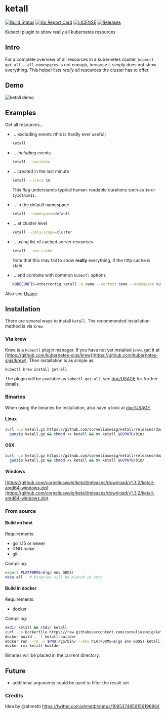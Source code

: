 # ketall
[![Build Status](https://travis-ci.com/corneliusweig/ketall.svg?branch=master)](https://travis-ci.com/corneliusweig/ketall)
[![Go Report Card](https://goreportcard.com/badge/corneliusweig/ketall)](https://goreportcard.com/report/corneliusweig/ketall)
[![LICENSE](https://img.shields.io/github/license/corneliusweig/ketall.svg)](https://github.com/corneliusweig/ketall/blob/master/LICENSE)
[![Releases](https://img.shields.io/github/release-pre/corneliusweig/ketall.svg)](https://github.com/corneliusweig/ketall/releases)
<!-- [![Code Coverage](https://codecov.io/gh/corneliusweig/ketall/branch/master/graph/badge.svg)](https://codecov.io/gh/corneliusweig/ketall) -->

Kubectl plugin to show really all kubernetes resources

## Intro
For a complete overview of all resources in a kubernetes cluster, `kubectl get all --all-namespaces` is not enough, because it simply does not show everything.
This helper lists _really_ all resources the cluster has to offer.

## Demo
![ketall demo](doc/demo.gif "ketall demo")

## Examples
Get all resources...
- ... excluding events (this is hardly ever useful)
  ```bash
  ketall
  ```

- ... _including_ events
  ```bash
  ketall --exclude=
  ```

- ... created in the last minute
  ```bash
  ketall --since 1m
  ```
  This flag understands typical human-readable durations such as `1m` or `1y1d1h1m1s`.

- ... in the default namespace
  ```bash
  ketall --namespace=default
  ```

- ... at cluster level
  ```bash
  ketall --only-scope=cluster
  ```

- ... using list of cached server resources
  ```bash
  ketall --use-cache
  ```
  Note that this may fail to show __really__ everything, if the http cache is stale.

- ... and combine with common `kubectl` options
  ```bash
  KUBECONFIG=otherconfig ketall -o name --context some --namespace kube-system --selector run=skaffold
  ```

Also see [Usage](doc/USAGE.md).

## Installation
There are several ways to install `ketall`. The recommended installation method is via `krew`.

### Via krew
Krew is a `kubectl` plugin manager. If you have not yet installed `krew`, get it at
[https://github.com/kubernetes-sigs/krew](https://github.com/kubernetes-sigs/krew).
Then installation is as simple as
```bash
kubectl krew install get-all
```
The plugin will be available as `kubectl get-all`, see [doc/USAGE](doc/USAGE.md) for further details.

### Binaries
When using the binaries for installation, also have a look at [doc/USAGE](doc/USAGE.md).

#### Linux
```bash
curl -Lo ketall.gz https://github.com/corneliusweig/ketall/releases/download/v1.3.2/ketall-amd64-linux.tar.gz && \
  gunzip ketall.gz && chmod +x ketall && mv ketall $GOPATH/bin/
```

#### OSX
```bash
curl -Lo ketall.gz https://github.com/corneliusweig/ketall/releases/download/v1.3.2/ketall-amd64-darwin.tar.gz && \
  gunzip ketall.gz && chmod +x ketall && mv ketall $GOPATH/bin/
```

#### Windows
[https://github.com/corneliusweig/ketall/releases/download/v1.3.2/ketall-amd64-windows.zip](https://github.com/corneliusweig/ketall/releases/download/v1.3.2/ketall-amd64-windows.zip)

### From source

#### Build on host

Requirements:
 - go 1.15 or newer
 - GNU make
 - git

Compiling:
```bash
export PLATFORMS=$(go env GOOS)
make all   # binaries will be placed in out/
```

#### Build in docker
Requirements:
 - docker

Compiling:
```bash
mkdir ketall && chdir ketall
curl -Lo Dockerfile https://raw.githubusercontent.com/corneliusweig/ketall/master/Dockerfile
docker build . -t ketall-builder
docker run --rm -v $PWD:/go/bin/ --env PLATFORMS=$(go env GOOS) ketall-builder
docker rmi ketall-builder
```
Binaries will be placed in the current directory.

## Future
- additional arguments could be used to filter the result set

### Credits
Idea by @ahmetb https://twitter.com/ahmetb/status/1095374856156196864
